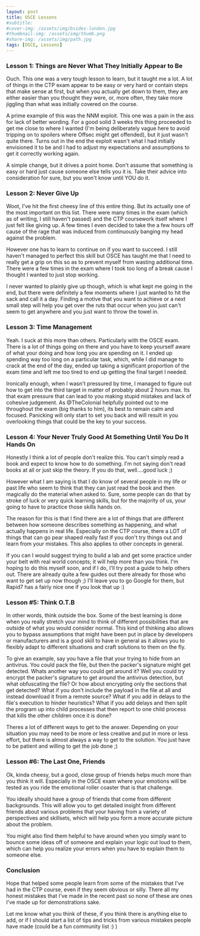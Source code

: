 ```yaml
---
layout: post
title: OSCE Lessons
#subtitle: 
#cover-img: /assets/img/bsides-london.jpg
#thumbnail-img: /assets/img/thumb.png
#share-img: /assets/img/path.jpg
tags: [OSCE, Lessons]
---
```


### Lesson 1: Things are Never What They Initially Appear to Be

Ouch. This one was a very tough lesson to learn, but it taught me a lot. A lot of things in the CTP exam appear to be easy or very hard or contain steps that make sense at first, but when you actually get down to them, they are either easier than you thought they were, or, more often, they take more jiggling than what was initially covered on the course.

A prime example of this was the NNM exploit. This one was a pain in the ass for lack of better wording. For a good solid 3 weeks this thing proceeded to get me close to where I wanted (I'm being deliberately vague here to avoid tripping on to spoilers where Offsec might get offended), but it just wasn't quite there. Turns out in the end the exploit wasn't what I had initially envisioned it to be and I had to adjust my expectations and assumptions to get it correctly working again.

A simple change, but it drives a point home. Don't assume that something is easy or hard just cause someone else tells you it is. Take their advice into consideration for sure, but you won't know until YOU do it.


### Lesson 2: Never Give Up

Woot, I've hit the first cheesy line of this entire thing. But its actually one of the most important on this list. There were many times in the exam (which as of writing, I still haven't passed) and the CTP coursework itself where I just felt like giving up. A few times I even decided to take the a few hours off cause of the rage that was induced from continuously banging my head against the problem.

However one has to learn to continue on if you want to succeed. I still haven't managed to perfect this skill but OSCE has taught me that I need to really get a grip on this so as to prevent myself from wasting additional time. There were a few times in the exam where I took too long of a break cause I thought I wanted to just stop working.

I never wanted to plainly give up though, which is what kept me going in the end, but there were definitely a few moments where I just wanted to hit the sack and call it a day. Finding a motive that you want to achieve or a next small step will help you get over the ruts that occur when you just can't seem to get anywhere and you just want to throw the towel in.


### Lesson 3: Time Management

Yeah. I suck at this more than others. Particularly with the OSCE exam. There is a lot of things going on there and you have to keep yourself aware of what your doing and how long you are spending on it. I ended up spending way too long on a particular task, which, while I did manage to crack at the end of the day, ended up taking a significant proportion of the exam time and left me too tired to end up getting the final target I needed.

Ironically enough, when I wasn't pressured by time, I managed to figure out how to get into the third target in matter of probably about 2 hours max. Its that exam pressure that can lead to you making stupid mistakes and lack of cohesive judgement. As @TheColonial helpfully pointed out to me throughout the exam (big thanks to him), its best to remain calm and focused. Panicking will only start to set you back and will result in you overlooking things that could be the key to your success.


### Lesson 4: Your Never Truly Good At Something Until You Do It Hands On

Honestly I think a lot of people don't realize this. You can't simply read a book and expect to know how to do something. I'm not saying don't read books at all or just skip the theory. If you do that, well....good luck ;)

However what I am saying is that I do know of several people in my life or past life who seem to think that they can just read the book and then magically do the material when asked to. Sure, some people can do that by stroke of luck or very quick learning skills, but for the majority of us, your going to have to practice those skills hands on.

The reason for this is that I find there are a lot of things that are different between how someone describes something as happening, and what actually happens in real life. Especially on the CTP course, there a LOT of things that can go pear shaped really fast if you don't try things out and learn from your mistakes. This also applies to other concepts in general.

If you can I would suggest trying to build a lab and get some practice under your belt with real world concepts; it will help more than you think. I'm hoping to do this myself soon, and if I do, I'll try post a guide to help others out. There are already quite a few guides out there already for those who want to get set up now though ;) I'll leave you to go Google for them, but Rapid7 has a fairly nice one if you look that up :)


### Lesson #5: Think O.T.B

In other words, think outside the box. Some of the best learning is done when you really stretch your mind to think of different possibilities that are outside of what you would consider normal. This kind of thinking also allows you to bypass assumptions that might have been put in place by developers or manufacturers and is a good skill to have in general as it allows you to flexibly adapt to different situations and craft solutions to them on the fly.

To give an example, say you have a file that your trying to hide from an antivirus. You could pack the file, but then the packer's signature might get detected. Whats another way you could get around it? Well you could try encrypt the packer's signature to get around the antivirus detection, but what obfuscating the file? Or how about encrypting only the sections that get detected? What if you don't include the payload in the file at all and instead download it from a remote source? What if you add in delays to the file's execution to hinder heuristics? What if you add delays and then split the program up into child processes that then report to one child process that kills the other children once it is done?

Theres a lot of different ways to get to the answer. Depending on your situation you may need to be more or less creative and put in more or less effort, but there is almost always a way to get to the solution. You just have to be patient and willing to get the job done ;)


### Lesson #6: The Last One, Friends

Ok, kinda cheesy, but a good, close group of friends helps much more than you think it will. Especially in the OSCE exam where your emotions will be tested as you ride the emotional roller coaster that is that challenge.

You ideally should have a group of friends that come from different backgrounds. This will allow you to get detailed insight from different friends about various problems that your having from a variety of perspectives and skillsets, which will help you form a more accurate picture about the problem.

You might also find them helpful to have around when you simply want to bounce some ideas off of someone and explain your logic out loud to them, which can help you realize your errors when you have to explain them to someone else.


### Conclusion

Hope that helped some people learn from some of the mistakes that I've had in the CTP course, even if they seem obvious or silly. There all my honest mistakes that I've made in the recent past so none of these are ones I've made up for demonstrations sake.

Let me know what you think of these, if you think there is anything else to add, or if I should start a list of tips and tricks from various mistakes people have made (could be a fun community list :) )